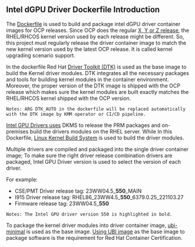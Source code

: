 ## Intel dGPU Driver Dockerfile Introduction
The [Dockerfile](intel-dgpu-driver.Dockerfile) is used to build and package intel dGPU driver container images for OCP releases. Since OCP does the regular [X, Y or Z release](https://docs.openshift.com/dedicated/osd_architecture/osd_policy/osd-life-cycle.html), the RHEL/RHCOS kernel version used by each release might be different. So, this project must regularly release the driver container image to match the new kernel version used by the latest OCP release. It is called kernel upgrading scenario support.

In the dockerfile Red Hat [Driver Toolkit (DTK)](https://github.com/openshift/driver-toolkit) is used as the base image to build the Kernel driver modules. DTK integrates all the necessary packages and tools for building kernel modules in the container environment. Moreover, the proper version of the DTK image is shipped with the OCP release which makes sure the kernel modules are built exactly matches the RHEL/RHCOS kernel shipped with the OCP version. 

`Notes: ARG DTK_AUTO in the dockerfile will be replaced automatically with the DTK image by KMM operator or CI/CD pipeline.`

[Intel GPU Drivers uses](https://github.com/intel-gpu) DKMS to release the PRM packages and on-premises build the drivers modules on the RHEL server. While In this Dockerfile,  [Linux Kernel Build System](https://docs.kernel.org/kbuild/index.html) is used to build the driver modules.

Multiple drivers are compiled and packaged into the single driver container image; To make sure the right driver release combination drivers are packaged, Intel GPU Driver version is used to select the version of each driver.

For example: 
*	CSE/PMT Driver release tag: 23WW04.5_**550**_MAIN
*	I915 Driver release tag: RHEL86_23WW4.5_**550**_6379.0.25_221103.27
*	Firmware release tag: 23WW04.5_**550**

`Notes: The Intel GPU driver version 550 is highlighted in bold. `

To package the kernel driver modules into driver container image, [ubi-minimal](https://catalog.redhat.com/software/containers/ubi8/ubi-minimal/5c359a62bed8bd75a2c3fba8) is used as the base image. [Using UBI image](https://redhat-connect.gitbook.io/partner-guide-for-red-hat-openshift-and-container/program-on-boarding/containers-with-red-hat-universal-base-image-ubi) as the base image to package software is the requirement for Red Hat Container Certification.
